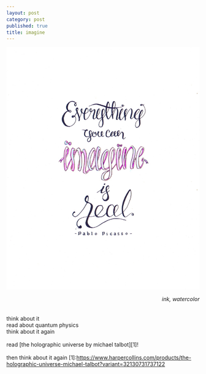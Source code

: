 ```yaml
---
layout: post
category: post
published: true
title: imagine
---
```

![imagine](/media/imagine-1200w.jpeg)
<!--more-->
<span class='date' style='float:right;'>*ink, watercolor*</span>   \
   \
   \
  think about it  \
  read about quantum physics  \
  think about it again  \
    \
  read [the holographic universe by michael talbot][1]!  \
    \
  then think about it again
[1]:https://www.harpercollins.com/products/the-holographic-universe-michael-talbot?variant=32130731737122
